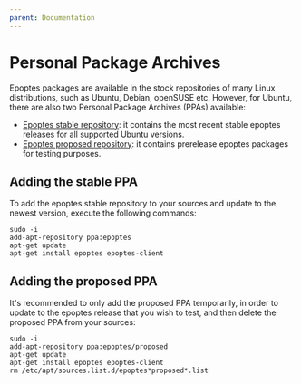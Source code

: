 ```yaml
---
parent: Documentation
---
```


# Personal Package Archives

Epoptes packages are available in the stock repositories of many Linux distributions, such as Ubuntu, Debian, openSUSE etc. However, for Ubuntu, there are also two Personal Package Archives (PPAs) available:

- [Epoptes stable repository](https://launchpad.net/~epoptes/+archive/ubuntu/ppa): it contains the most recent stable epoptes releases for all supported Ubuntu versions.
- [Epoptes proposed repository](https://launchpad.net/~epoptes/+archive/ubuntu/proposed): it contains prerelease epoptes packages for testing purposes.

## Adding the stable PPA

To add the epoptes stable repository to your sources and update to the newest version, execute the following commands:

```shell
sudo -i
add-apt-repository ppa:epoptes
apt-get update
apt-get install epoptes epoptes-client
```

## Adding the proposed PPA

It's recommended to only add the proposed PPA temporarily, in order to update to the epoptes release that you wish to test, and then delete the proposed PPA from your sources:

```shell
sudo -i
add-apt-repository ppa:epoptes/proposed
apt-get update
apt-get install epoptes epoptes-client
rm /etc/apt/sources.list.d/epoptes*proposed*.list
```
